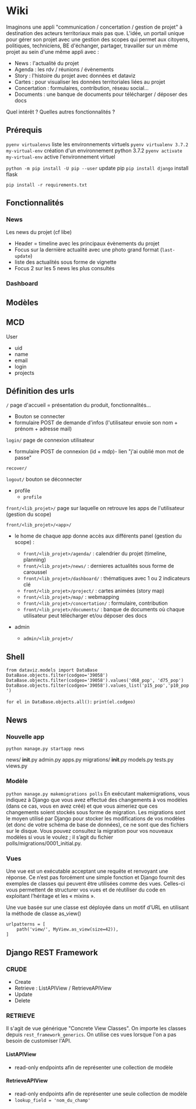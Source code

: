 # Wiki

Imaginons une appli "communication / concertation / gestion de projet" à destination des acteurs territoriaux mais pas que. L'idée, un portail unique pour gérer son projet avec une gestion des scopes qui permet aux citoyens, politiques, techniciens, BE d'échanger, partager, travailler sur un même projet au sein d'une même appli avec :

- News : l'actualité du projet
- Agenda : les rdv / réunions / évènements
- Story : l'histoire du projet avec données et dataviz
- Cartes : pour visualiser les données territoriales liées au projet
- Concertation : formulaires, contribution, réseau social...
- Documents : une banque de documents pour télécharger / déposer des docs

Quel intérêt ? Quelles autres fonctionnalités ?

## Prérequis

`pyenv virtualenvs` liste les environnements virtuels
`pyenv virtualenv 3.7.2 my-virtual-env` création d'un environnement python 3.7.2
`pyenv activate my-virtual-env` active l'environnement virtuel

`python -m pip install -U pip --user` update pip
`pip install django` install flask

`pip install -r requirements.txt`

## Fonctionnalités

### News

Les news du projet (cf libe)

- Header = timeline avec les principaux évènements du projet
- Focus sur la dernière actualité avec une photo grand format (`last-update`)
- liste des actualités sous forme de vignette
- Focus 2 sur les 5 news les plus consultés

### Dashboard

###

## Modèles

## MCD

User

- uid
- name
- email
- login
- projects

## Définition des urls

`/` page d'accueil = présentation du produit, fonctionnalités...

- Bouton se connecter
- formulaire POST de demande d'infos (l'utilisateur envoie son nom + prénom + adresse mail)

`login/` page de connexion utilisateur

- formulaire POST de connexion (id + mdp)- lien "j'ai oublié mon mot de passe"

`recover/`

`logout/` bouton se déconnecter

- profile
  - `profile`

`front/<lib_projet>/` page sur laquelle on retrouve les apps de l'utilisateur (gestion du scope)

`front/<lib_projet>/<app>/`

- le home de chaque app donne accès aux différents panel (gestion du scope) :
  - `front/<lib_projet>/agenda/` : calendrier du projet (timeline, planning)
  - `front/<lib_projet>/news/` : dernieres actualités sous forme de caroussel
  - `front/<lib_projet>/dashboard/` : thématiques avec 1 ou 2 indicateurs clé
  - `front/<lib_projet>/project/` : cartes animées (story map)
  - `front/<lib_projet>/map/` : webmapping
  - `front/<lib_projet>/concertation/` : formulaire, contribution
  - `front/<lib_projet>/documents/` : banque de documents où chaque utilisateur peut télécharger et/ou déposer des docs

- admin
  - `admin/<lib_projet>/`

## Shell

`from dataviz.models import DataBase`
`DataBase.objects.filter(codgeo='39058')`
`DataBase.objects.filter(codgeo='39058').values('d68_pop', 'd75_pop')`
`DataBase.objects.filter(codgeo='39058').values_list('p15_pop','p10_pop')`

`for el in DataBase.objects.all():`
`print(el.codgeo)`

## News

### Nouvelle app

`python manage.py startapp news`

news/
    __init__.py
    admin.py
    apps.py
    migrations/
        __init__.py
    models.py
    tests.py
    views.py


### Modèle

`python manage.py makemigrations polls` En exécutant makemigrations, vous indiquez à Django que vous avez effectué des changements à vos modèles (dans ce cas, vous en avez créé) et que vous aimeriez que ces changements soient stockés sous forme de migration. Les migrations sont le moyen utilisé par Django pour stocker les modifications de vos modèles (et donc de votre schéma de base de données), ce ne sont que des fichiers sur le disque. Vous pouvez consultez la migration pour vos nouveaux modèles si vous le voulez ; il s’agit du fichier polls/migrations/0001_initial.py. 

### Vues

Une vue est un exécutable acceptant une requête et renvoyant une réponse. Ce n’est pas forcément une simple fonction et Django fournit des exemples de classes qui peuvent être utilisées comme des vues. Celles-ci vous permettent de structurer vos vues et de réutiliser du code en exploitant l’héritage et les « mixins ». 

Une vue basée sur une classe est déployée dans un motif d’URL en utilisant la méthode de classe as_view()

```
urlpatterns = [
    path('view/', MyView.as_view(size=42)),
]

```


## Django REST Framework

### CRUDE

- Create
- Retrieve : ListAPIView / RetrieveAPIView
- Update
- Delete

### RETRIEVE

Il s'agit de vue générique "Concrete View Classes". On importe les classes depuis `rest_framework_generics`.
On utilise ces vues lorsque l'on a pas besoin de customiser l'API.

#### ListAPIView

- read-only endpoints afin de représenter une collection de modèle

#### RetrieveAPIView

- read-only endpoints afin de représenter une seule collection de modèle
- `lookup_field = 'nom_du_champ'`